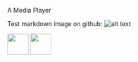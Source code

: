 A Media Player

Test markdown image on github:
![alt text](https://storage.googleapis.com/pics-house-public/test.png "Screen Shot")

<img src="https://storage.googleapis.com/pics-house-public/test.png" width="48"> <img src="https://storage.googleapis.com/pics-house-public/test.png" width="48">
